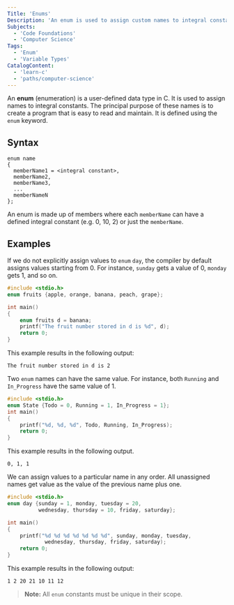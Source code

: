 ```yaml
---
Title: 'Enums'
Description: 'An enum is used to assign custom names to integral constants.'
Subjects:
  - 'Code Foundations'
  - 'Computer Science'
Tags:
  - 'Enum'
  - 'Variable Types'
CatalogContent:
  - 'learn-c'
  - 'paths/computer-science'
---
```


An **enum** (enumeration) is a user-defined data type in C. It is used to assign names to integral constants. The principal purpose of these names is to create a program that is easy to read and maintain. It is defined using the `enum` keyword.

## Syntax

```pseudo
enum name
{
  memberName1 = <integral constant>,
  memberName2,
  memberName3,
  ...
  memberNameN
};
```

An enum is made up of members where each `memberName` can have a defined integral constant (e.g. 0, 10, 2) or just the `memberName`.

## Examples

If we do not explicitly assign values to `enum` `day`, the compiler by default assigns values starting from 0. For instance, `sunday` gets a value of 0, `monday` gets 1, and so on.

```c
#include <stdio.h>
enum fruits {apple, orange, banana, peach, grape};

int main()
{
    enum fruits d = banana;
    printf("The fruit number stored in d is %d", d);
    return 0;
}
```

This example results in the following output:

```shell
The fruit number stored in d is 2
```

Two `enum` names can have the same value. For instance, both `Running` and `In_Progress` have the same value of 1.

```c
#include <stdio.h>
enum State {Todo = 0, Running = 1, In_Progress = 1};
int main()
{
    printf("%d, %d, %d", Todo, Running, In_Progress);
    return 0;
}
```

This example results in the following output.

```shell
0, 1, 1
```

We can assign values to a particular name in any order. All unassigned names get value as the value of the previous name plus one.

```c
#include <stdio.h>
enum day {sunday = 1, monday, tuesday = 20,
          wednesday, thursday = 10, friday, saturday};

int main()
{
    printf("%d %d %d %d %d %d %d", sunday, monday, tuesday,
            wednesday, thursday, friday, saturday);
    return 0;
}
```

This example results in the following output:

```shell
1 2 20 21 10 11 12
```

> **Note:** All `enum` constants must be unique in their scope.
